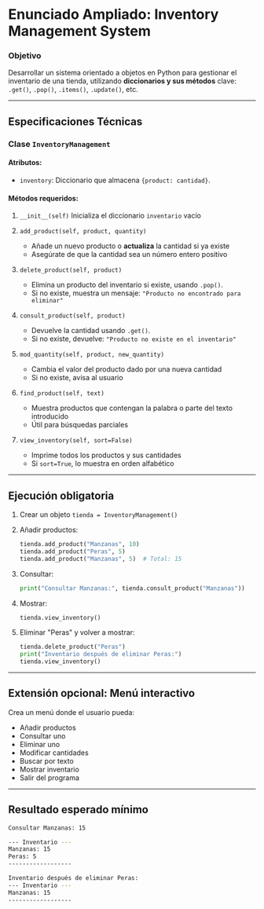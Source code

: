 # Enunciado Ampliado: Inventory Management System

### Objetivo

Desarrollar un sistema orientado a objetos en Python para gestionar el inventario de una tienda, utilizando **diccionarios y sus métodos** clave: `.get()`, `.pop()`, `.items()`, `.update()`, etc.

---

## Especificaciones Técnicas

### Clase `InventoryManagement`

#### Atributos:

- `inventory`: Diccionario que almacena `{product: cantidad}`.

#### Métodos requeridos:

1. `__init__(self)`
   Inicializa el diccionario `inventario` vacío

2. `add_product(self, product, quantity)`

   - Añade un nuevo producto o **actualiza** la cantidad si ya existe
   - Asegúrate de que la cantidad sea un número entero positivo

3. `delete_product(self, product)`

   - Elimina un producto del inventario si existe, usando `.pop()`.
   - Si no existe, muestra un mensaje: `"Producto no encontrado para eliminar"`

4. `consult_product(self, product)`

   - Devuelve la cantidad usando `.get()`.
   - Si no existe, devuelve: `"Producto no existe en el inventario"`

5. `mod_quantity(self, product, new_quantity)`

   - Cambia el valor del producto dado por una nueva cantidad
   - Si no existe, avisa al usuario

6. `find_product(self, text)`

   - Muestra productos que contengan la palabra o parte del texto introducido
   - Útil para búsquedas parciales

7. `view_inventory(self, sort=False)`

   - Imprime todos los productos y sus cantidades
   - Si `sort=True`, lo muestra en orden alfabético

---

## Ejecución obligatoria

1. Crear un objeto `tienda = InventoryManagement()`
2. Añadir productos:

   ```python
   tienda.add_product("Manzanas", 10)
   tienda.add_product("Peras", 5)
   tienda.add_product("Manzanas", 5)  # Total: 15
   ```

3. Consultar:

   ```python
   print("Consultar Manzanas:", tienda.consult_product("Manzanas"))
   ```

4. Mostrar:

   ```python
   tienda.view_inventory()
   ```

5. Eliminar "Peras" y volver a mostrar:

   ```python
   tienda.delete_product("Peras")
   print("Inventario después de eliminar Peras:")
   tienda.view_inventory()
   ```

---

## Extensión opcional: Menú interactivo

Crea un menú donde el usuario pueda:

- Añadir productos
- Consultar uno
- Eliminar uno
- Modificar cantidades
- Buscar por texto
- Mostrar inventario
- Salir del programa

---

## Resultado esperado mínimo

```bash
Consultar Manzanas: 15

--- Inventario ---
Manzanas: 15
Peras: 5
------------------

Inventario después de eliminar Peras:
--- Inventario ---
Manzanas: 15
------------------
```

